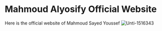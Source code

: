 # Mahmoud Alyosify Official Website
Here is the official website of Mahmoud Sayed Youssef
![Unti-1516343](https://user-images.githubusercontent.com/113552008/190245713-f37eadb2-6451-416d-a67f-9f925ad894a2.png)
